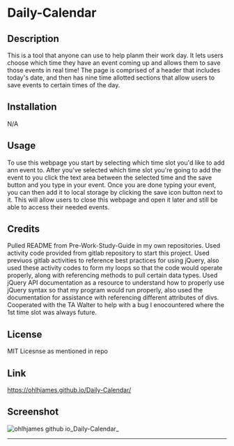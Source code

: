 # Daily-Calendar

## Description

This is a tool that anyone can use to help planm their work day. It lets users choose which time they have an event coming up and allows them to save those events in real time! The page is comprised of a header that includes today's date, and then has nine time allotted sections that allow users to save events to certain times of the day.

## Installation

N/A

## Usage

To use this webpage you start by selecting which time slot you'd like to add ann event to. After you've selected which time slot you're going to add the event to you click the text area between the selected time and the save button and you type in your event. Once you are done typing your event, you can then add it to local storage by clicking the save icon button next to it. This will allow users to close this webpage and open it later and still be able to access their needed events.

## Credits

Pulled README from Pre-Work-Study-Guide in my own repositories.
Used activity code provided from gitlab repository to start this project. Used previuos gitlab activities to reference best practices for using jQuery, also used these activity codes to form my loops so that the code would operate properly, along with referencing methods to pull certain data types. Used jQuery API documentation as a resource to understand how to properly use jQuery syntax so that my program would run properly, also used the documentation for assistance with referencing different attributes of divs. Cooperated with the TA Walter to help with a bug I enocountered where the 1st time slot was always future.

## License

MIT Licesnse as mentioned in repo

## Link

https://ohlhjames.github.io/Daily-Calendar/

## Screenshot

![ohlhjames github io_Daily-Calendar_](https://github.com/OhlhJames/Daily-Calendar/assets/152452334/8eefe0f3-a4fd-4810-b84c-7947645d0840)


****
